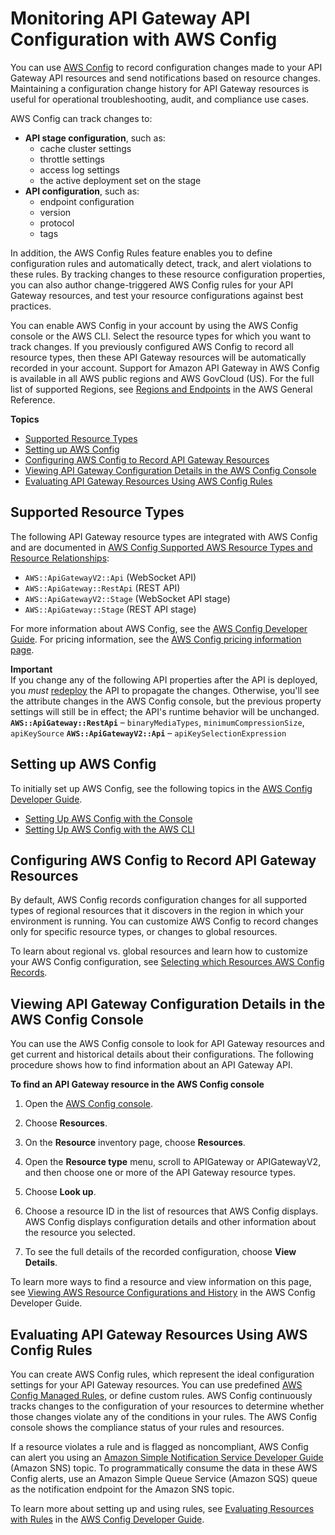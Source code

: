 # Monitoring API Gateway API Configuration with AWS Config<a name="apigateway-config"></a>

You can use [AWS Config](https://aws.amazon.com/config/) to record configuration changes made to your API Gateway API resources and send notifications based on resource changes\. Maintaining a configuration change history for API Gateway resources is useful for operational troubleshooting, audit, and compliance use cases\.

AWS Config can track changes to:
+ **API stage configuration**, such as:
  + cache cluster settings
  + throttle settings
  + access log settings
  + the active deployment set on the stage
+ **API configuration**, such as:
  + endpoint configuration
  + version
  + protocol
  + tags

In addition, the AWS Config Rules feature enables you to define configuration rules and automatically detect, track, and alert violations to these rules\. By tracking changes to these resource configuration properties, you can also author change\-triggered AWS Config rules for your API Gateway resources, and test your resource configurations against best practices\.

You can enable AWS Config in your account by using the AWS Config console or the AWS CLI\. Select the resource types for which you want to track changes\. If you previously configured AWS Config to record all resource types, then these API Gateway resources will be automatically recorded in your account\. Support for Amazon API Gateway in AWS Config is available in all AWS public regions and AWS GovCloud \(US\)\. For the full list of supported Regions, see [Regions and Endpoints](https://docs.aws.amazon.com/general/latest/gr/rande.html#apigateway_region) in the AWS General Reference\.

**Topics**
+ [Supported Resource Types](#apigateway-config-resources-rules)
+ [Setting up AWS Config](#apigateway-config-setup)
+ [Configuring AWS Config to Record API Gateway Resources](#apigateway-config-configuring)
+ [Viewing API Gateway Configuration Details in the AWS Config Console](#apigateway-config-console)
+ [Evaluating API Gateway Resources Using AWS Config Rules](#apigateway-config-rules)

## Supported Resource Types<a name="apigateway-config-resources-rules"></a>

The following API Gateway resource types are integrated with AWS Config and are documented in [AWS Config Supported AWS Resource Types and Resource Relationships](https://docs.aws.amazon.com/config/latest/developerguide/resource-config-reference.html):
+ `AWS::ApiGatewayV2::Api` \(WebSocket API\)
+ `AWS::ApiGateway::RestApi` \(REST API\)
+ `AWS::ApiGatewayV2::Stage` \(WebSocket API stage\)
+ `AWS::ApiGateway::Stage` \(REST API stage\)

For more information about AWS Config, see the [AWS Config Developer Guide](https://docs.aws.amazon.com/config/latest/developerguide/)\. For pricing information, see the [AWS Config pricing information page](https://aws.amazon.com/config/pricing/)\.

**Important**  
If you change any of the following API properties after the API is deployed, you *must* [redeploy](how-to-deploy-api.md) the API to propagate the changes\. Otherwise, you'll see the attribute changes in the AWS Config console, but the previous property settings will still be in effect; the API's runtime behavior will be unchanged\.  
**`AWS::ApiGateway::RestApi`** – `binaryMediaTypes`, `minimumCompressionSize`, `apiKeySource`
**`AWS::ApiGatewayV2::Api`** – `apiKeySelectionExpression`

## Setting up AWS Config<a name="apigateway-config-setup"></a>

To initially set up AWS Config, see the following topics in the [AWS Config Developer Guide](https://docs.aws.amazon.com/config/latest/developerguide/)\.
+ [Setting Up AWS Config with the Console](https://docs.aws.amazon.com/config/latest/developerguide/gs-console.html)
+ [Setting Up AWS Config with the AWS CLI](https://docs.aws.amazon.com/config/latest/developerguide/gs-cli.html)

## Configuring AWS Config to Record API Gateway Resources<a name="apigateway-config-configuring"></a>

By default, AWS Config records configuration changes for all supported types of regional resources that it discovers in the region in which your environment is running\. You can customize AWS Config to record changes only for specific resource types, or changes to global resources\.

To learn about regional vs\. global resources and learn how to customize your AWS Config configuration, see [Selecting which Resources AWS Config Records](https://docs.aws.amazon.com/config/latest/developerguide/select-resources.html)\.

## Viewing API Gateway Configuration Details in the AWS Config Console<a name="apigateway-config-console"></a>

You can use the AWS Config console to look for API Gateway resources and get current and historical details about their configurations\. The following procedure shows how to find information about an API Gateway API\.

**To find an API Gateway resource in the AWS Config console**

1. Open the [AWS Config console](https://console.aws.amazon.com/config)\.

1. Choose **Resources**\.

1. On the **Resource** inventory page, choose **Resources**\.

1. Open the **Resource type** menu, scroll to APIGateway or APIGatewayV2, and then choose one or more of the API Gateway resource types\.

1. Choose **Look up**\.

1. Choose a resource ID in the list of resources that AWS Config displays\. AWS Config displays configuration details and other information about the resource you selected\.

1. To see the full details of the recorded configuration, choose **View Details**\.

To learn more ways to find a resource and view information on this page, see [Viewing AWS Resource Configurations and History](https://docs.aws.amazon.com/config/latest/developerguide/view-manage-resource.html) in the AWS Config Developer Guide\.

## Evaluating API Gateway Resources Using AWS Config Rules<a name="apigateway-config-rules"></a>

You can create AWS Config rules, which represent the ideal configuration settings for your API Gateway resources\. You can use predefined [AWS Config Managed Rules](https://docs.aws.amazon.com/config/latest/developerguide/managed-rules-by-aws-config.html), or define custom rules\. AWS Config continuously tracks changes to the configuration of your resources to determine whether those changes violate any of the conditions in your rules\. The AWS Config console shows the compliance status of your rules and resources\.

If a resource violates a rule and is flagged as noncompliant, AWS Config can alert you using an [Amazon Simple Notification Service Developer Guide](https://docs.aws.amazon.com/sns/latest/dg/) \(Amazon SNS\) topic\. To programmatically consume the data in these AWS Config alerts, use an Amazon Simple Queue Service \(Amazon SQS\) queue as the notification endpoint for the Amazon SNS topic\.

To learn more about setting up and using rules, see [Evaluating Resources with Rules](https://docs.aws.amazon.com/config/latest/developerguide/evaluate-config.html) in the [AWS Config Developer Guide](https://docs.aws.amazon.com/config/latest/developerguide/)\. 